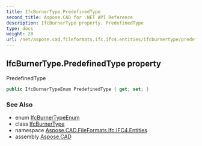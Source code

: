 ```yaml
---
title: IfcBurnerType.PredefinedType
second_title: Aspose.CAD for .NET API Reference
description: IfcBurnerType property. PredefinedType
type: docs
weight: 20
url: /net/aspose.cad.fileformats.ifc.ifc4.entities/ifcburnertype/predefinedtype/
---
```

## IfcBurnerType.PredefinedType property

PredefinedType

```csharp
public IfcBurnerTypeEnum PredefinedType { get; set; }
```

### See Also

* enum [IfcBurnerTypeEnum](../../../aspose.cad.fileformats.ifc.ifc4.types/ifcburnertypeenum/)
* class [IfcBurnerType](../)
* namespace [Aspose.CAD.FileFormats.Ifc.IFC4.Entities](../../ifcburnertype/)
* assembly [Aspose.CAD](../../../)


